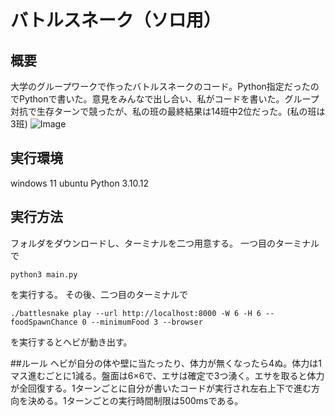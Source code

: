 # バトルスネーク（ソロ用）

## 概要
大学のグループワークで作ったバトルスネークのコード。Python指定だったのでPythonで書いた。意見をみんなで出し合い、私がコードを書いた。グループ対抗で生存ターンで競ったが、私の班の最終結果は14班中2位だった。(私の班は3班)
![Image](https://github.com/user-attachments/assets/c6d14529-3b84-4f0c-a65b-5f91d9f2979b)


## 実行環境
windows 11
ubuntu
Python 3.10.12

## 実行方法
フォルダをダウンロードし、ターミナルを二つ用意する。
一つ目のターミナルで  
```
python3 main.py
```
を実行する。
その後、二つ目のターミナルで  
```
./battlesnake play --url http://localhost:8000 -W 6 -H 6 --foodSpawnChance 0 --minimumFood 3 --browser
```
を実行するとヘビが動き出す。

##ルール
ヘビが自分の体や壁に当たったり、体力が無くなったら4ぬ。体力は1マス進むごとに1減る。盤面は6×6で、エサは確定で3つ湧く。エサを取ると体力が全回復する。1ターンごとに自分が書いたコードが実行され左右上下で進む方向を決める。1ターンごとの実行時間制限は500msである。



